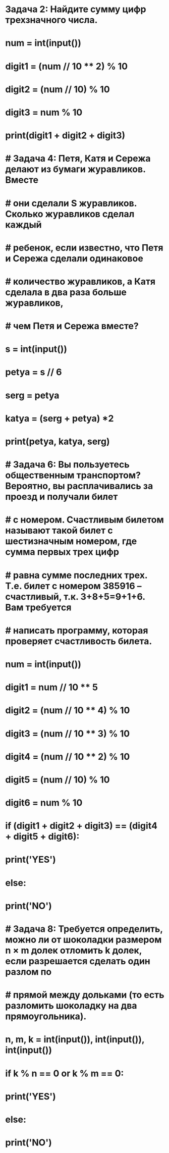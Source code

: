 # Задача 2: Найдите сумму цифр трехзначного числа. 

# num = int(input())
# digit1 = (num // 10 ** 2) % 10
# digit2 = (num // 10) % 10 
# digit3 = num % 10 
# print(digit1 + digit2 + digit3)

# # Задача 4: Петя, Катя и Сережа делают из бумаги журавликов. Вместе
# # они сделали S журавликов. Сколько журавликов сделал каждый
# # ребенок, если известно, что Петя и Сережа сделали одинаковое
# # количество журавликов, а Катя сделала в два раза больше журавликов,
# # чем Петя и Сережа вместе?

# s = int(input())
# petya = s // 6
# serg = petya
# katya = (serg + petya) *2
# print(petya, katya, serg)

# # Задача 6: Вы пользуетесь общественным транспортом? Вероятно, вы расплачивались за проезд и получали билет
# # с номером. Счастливым билетом называют такой билет с шестизначным номером, где сумма первых трех цифр
# # равна сумме последних трех. Т.е. билет с номером 385916 – счастливый, т.к. 3+8+5=9+1+6. Вам требуется
# # написать программу, которая проверяет счастливость билета.
# num = int(input()) 
# digit1 = num // 10 ** 5
# digit2 = (num // 10 ** 4) % 10
# digit3 = (num // 10 ** 3) % 10
# digit4 = (num // 10 ** 2) % 10
# digit5 = (num // 10) % 10 
# digit6 = num % 10 
# if (digit1 + digit2 + digit3) == (digit4 + digit5 + digit6):
#     print('YES')
# else:
#     print('NO')

# # Задача 8: Требуется определить, можно ли от шоколадки размером n × m долек отломить k долек, если разрешается сделать один разлом по
# # прямой между дольками (то есть разломить шоколадку на два  прямоугольника).

# n, m, k = int(input()), int(input()), int(input())
# if k % n == 0 or k % m == 0:
#     print('YES')
# else:
#     print('NO')
